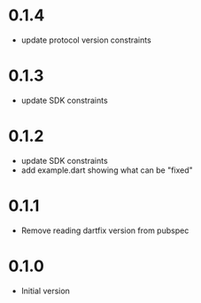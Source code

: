 # 0.1.4
 * update protocol version constraints

# 0.1.3
 * update SDK constraints

# 0.1.2
 * update SDK constraints
 * add example.dart showing what can be "fixed"

# 0.1.1
 * Remove reading dartfix version from pubspec

# 0.1.0
 * Initial version
